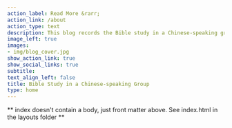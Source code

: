 ```yaml
---
action_label: Read More &rarr;
action_link: /about
action_type: text
description: This blog records the Bible study in a Chinese-speaking group at the Liberty Bible Church at Surrey, BC, Canada
image_left: true
images:
- img/blog_cover.jpg
show_action_link: true
show_social_links: true
subtitle: 
text_align_left: false
title: Bible Study in a Chinese-speaking Group
type: home
---
```


** index doesn't contain a body, just front matter above.
See index.html in the layouts folder **
